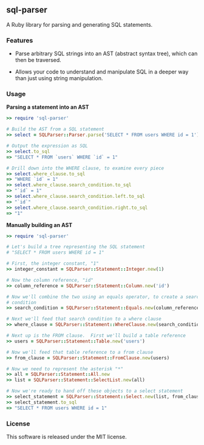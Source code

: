 ## sql-parser

A Ruby library for parsing and generating SQL statements.

### Features

* Parse arbitrary SQL strings into an AST (abstract syntax tree), which can
  then be traversed.

* Allows your code to understand and manipulate SQL in a deeper way than
  just using string manipulation.

### Usage

**Parsing a statement into an AST**

```ruby
>> require 'sql-parser'

# Build the AST from a SQL statement
>> select = SQLParser::Parser.parse('SELECT * FROM users WHERE id = 1')

# Output the expression as SQL
>> select.to_sql
=> "SELECT * FROM `users` WHERE `id` = 1"

# Drill down into the WHERE clause, to examine every piece
>> select.where_clause.to_sql
=> "WHERE `id` = 1"
>> select.where_clause.search_condition.to_sql
=> "`id` = 1"
>> select.where_clause.search_condition.left.to_sql
=> "`id`"
>> select.where_clause.search_condition.right.to_sql
=> "1"
```

**Manually building an AST**

```ruby
>> require 'sql-parser'

# Let's build a tree representing the SQL statement
# "SELECT * FROM users WHERE id = 1"

# First, the integer constant, "1"
>> integer_constant = SQLParser::Statement::Integer.new(1)

# Now the column reference, "id"
>> column_reference = SQLParser::Statement::Column.new('id')

# Now we'll combine the two using an equals operator, to create a search
# condition
>> search_condition = SQLParser::Statement::Equals.new(column_reference, integer_constant)

# Next we'll feed that search condition to a where clause
>> where_clause = SQLParser::Statement::WhereClause.new(search_condition)

# Next up is the FROM clause.  First we'll build a table reference
>> users = SQLParser::Statement::Table.new('users')

# Now we'll feed that table reference to a from clause
>> from_clause = SQLParser::Statement::FromClause.new(users)

# Now we need to represent the asterisk "*"
>> all = SQLParser::Statement::All.new
>> list = SQLParser::Statement::SelectList.new(all)

# Now we're ready to hand off these objects to a select statement
>> select_statement = SQLParser::Statement::Select.new(list, from_clause, where_clause)
>> select_statement.to_sql
=> "SELECT * FROM users WHERE id = 1"
```

### License

This software is released under the MIT license.
